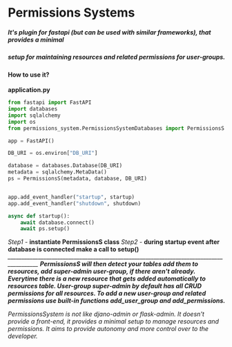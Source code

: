 # Permissions Systems
##### _It's plugin for fastapi (but can be used with similar frameworks), that provides a minimal_
##### _setup for maintaining resources and related permissions for user-groups._

#### How to use it?

**application.py**

```python
from fastapi import FastAPI
import databases
import sqlalchemy
import os
from permissions_system.PermissionsSystemDatabases import PermissionsS

app = FastAPI()

DB_URI = os.environ["DB_URI"]

database = databases.Database(DB_URI)
metadata = sqlalchemy.MetaData()
ps = PermissionsS(metadata, database, DB_URI)


app.add_event_handler("startup", startup)
app.add_event_handler("shutdown", shutdown)

async def startup():
    await database.connect()
    await ps.setup()
```
*Step1 -* __instantiate PermissionsS class__
*Step2 -* __during startup event after database is connected make a call to setup()__
*_________________________________________________________________________________________*
__*PermissionsS will then detect your tables add them to resources, add super-admin user-group, if there aren't already. Everytime there is a new resource that gets added automatically to resources table. User-group super-admin by default has all CRUD permissions for all resources. To add a new user-group and related permissions use built-in functions add_user_group and add_permissions.*__

*PermissionsSystem is not like djano-admin or flask-admin. It doesn't provide a front-end, it provides a minimal setup to manage resources and permissions. It aims to provide autonomy and more control over to the developer.*